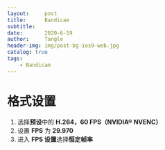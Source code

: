 ```yaml
---
layout:     post
title:      Bandicam
subtitle:   
date:       2020-6-19
author:     Tangle
header-img: img/post-bg-ios9-web.jpg
catalog: true
tags:
    - Bandicam
---
```


# 格式设置

1. 选择**预设**中的 **H.264，60 FPS（NVIDIA® NVENC）**
1. 设置 **FPS** 为 **29.970**
1. 进入 **FPS 设置**选择**恒定帧率**
